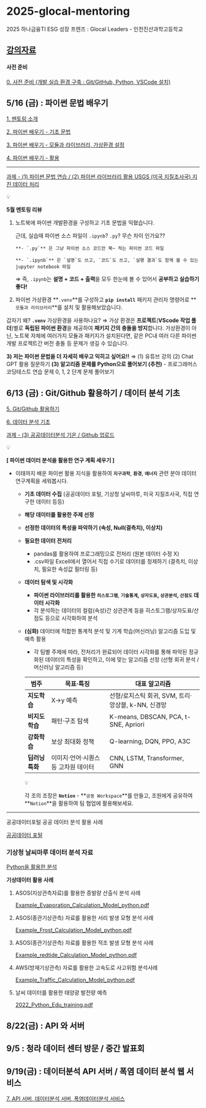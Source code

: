 # 2025-glocal-mentoring
2025 하나금융TI ESG 성장 프렌즈 : Glocal Leaders - 인천진산과학고등학교


## [강의자료](https://www.notion.so/Glocal-Leaders-1f0d86ea13aa809da42cc3d9a5f65133)

#### 사전 준비

[0.  사전 준비 (개발 실습 환경 구축 : Git/GitHub, Python, VSCode 설치)](https://www.notion.so/0-Git-GitHub-Python-VSCode-1f0d86ea13aa809381f8fa98f6e3eec3?pvs=21)

## 5/16 (금) : 파이썬 문법 배우기

[1. 멘토링 소개](https://www.notion.so/1-1f0d86ea13aa8145b892cece343214f7?pvs=21)

[2.  파이썬 배우기 - 기초 문법](https://www.notion.so/2-1f0d86ea13aa819a8431f17e5258f812?pvs=21)

[3.  파이썬 배우기 - 모듈과 라이브러리, 가상환경 설정](https://www.notion.so/3-1f0d86ea13aa81eeae7ee30a32ac9e63?pvs=21)

[4.  파이썬 배우기 - 활용](https://www.notion.so/4-1f0d86ea13aa814c80a0c43f3c021aaf?pvs=21)

---

[과제 - (1) 파이썬 문법 연습 / (2) 파이썬 라이브러리 활용 USGS (미국 지질조사국) 지진 데이터 처리](https://www.notion.so/1-2-USGS-1f0d86ea13aa80b0a668c6f392461755?pvs=21)

<aside>
💡

**5월 멘토링 리뷰**
1) 노트북에 파이썬 개발환경을 구성하고 기초 문법을 익혔습니다.

    근데, 실습때 파이썬 소스 파일이 `.ipynb`? `.py`? 무슨 차이 인가요??

       **- `.py`** 은 그냥 파이썬 소스 코드만 쭉~ 적는 파이썬 코드 파일

       **- `.ipynb`** 은 `설명`도 쓰고, `코드`도 쓰고, `실행 결과`도 함께 볼 수 있는 jupyter notebook 파일

   ⇒  즉, `.ipynb`는 **설명 + 코드 + 출력**을 모두 한눈에 볼 수 있어서 **공부하고 실습하기 좋다!**

2) 파이썬 가상환경 **`.venv`**를 구성하고 **`pip install`** 패키지 관리자 명령어로 **`모듈과 라이브러리`**를 설치 및 활용해보았습니다.

  갑자기 왜? **`.venv`** 가상환경을 사용하나요?
  ⇒ 가상 환경은 **프로젝트**(**VScode 작업 폴더**)별로 **독립된 파이썬 환경**을 제공하여 **패키지 간의 충돌을 방지**합니다. 가상환경이 아닌, 노트북 자체에 여러가지 모듈과 패키지가 설치된다면, 같은 PC내 여러 다른 파이썬 개발 프로젝트간 버전 충돌 등 문제가 생길 수 있습니다.

**3) 저는 파이썬 문법을 더 자세히 배우고 익히고 싶어요!!**
    ⇒ (1) 유튜브 강의
        (2) Chat GPT 활용 질문하기
        **(3) 알고리즘 문제를 Python으로 풀어보기 (추천)**
          - 프로그래머스 코딩테스트 연습 문제 0, 1, 2 단계 문제 풀어보기

[](https://school.programmers.co.kr/learn/challenges?order=recent)

</aside>

## 6/13 (금) :  Git/Github 활용하기 / 데이터 분석 기초

[5. Git/Github 활용하기](https://www.notion.so/5-Git-Github-20ed86ea13aa80f5b9a0d37817da4b41?pvs=21)

[6. 데이터 분석 기초](https://www.notion.so/6-20fd86ea13aa8047bdfafd6933bd141f?pvs=21)

[과제 - (3) 공공데이터분석 기온 / Github 업로드 ](https://www.notion.so/3-Github-230d86ea13aa8090af83c46d8460c177?pvs=21)

<aside>
💡

**[ 파이썬 데이터 분석을 활용한 연구 계획 세우기 ]**

- 이태까지 배운 파이썬 활용 지식을 활용하여 **`지구과학`**, **`환경`**, **`에너지`** 관련 분야 데이터 연구계획을 세워봅시다.
    - **기초 데이터 수집**
    (공공데이터 포털, 기상청 날씨마루, 미국 지질조사국, 직접 연구한 데이터 등등)
    - **해당 데이터를 활용한 주제 선정**
    - **선정한 데이터의 특성을 파악하기 (속성, Null(결측치), 이상치)**
    - **필요한 데이터 전처리**
        - pandas를 활용하여 프로그래밍으로 전처리 (원본 데이터 수정 X)
        - .csv파일 Excell에서 열어서 직접 수기로 데이터를 정제하기
        (결측치, 이상치, 필요한 속성값 필터링 등)
    - **데이터 탐색 및 시각화**
        - **파이썬 라이브러리를 활용한 `히스토그램`**, **`기술통계`, `상자도표`, `상관분석`, `산점도` 데이터 시각화**
        - 각 분석하는 데이터의 컬럼(속성)간 상관관계 등을 히스토그램/상자도표/산점도 등으로 시각화하여 분석
    - **(심화)** 데이터에 적합한 통계적 분석 및 기계 학습(머신러닝) 알고리즘 도입 및 예측 활용
        - 각 팀별 주제에 따라, 전처리가 완료되어 데이터 시각화를 통해 파악된 정규화된 데이터의 특성을 확인하고, 이에 맞는 알고리즘 선정 (선형 회귀 분석 / 머신러닝 알고리즘 등)
        
        | 범주 | 목표·특징 | 대표 알고리즘 |
        | --- | --- | --- |
        | **지도학습** | X→y 예측 | 선형/로지스틱 회귀, SVM, 트리·앙상블, k-NN, 신경망 |
        | **비지도학습** | 패턴·구조 탐색 | K-means, DBSCAN, PCA, t-SNE, Apriori |
        | **강화학습** | 보상 최대화 정책 | Q-learning, DQN, PPO, A3C |
        | **딥러닝 특화** | 이미지·언어·시퀀스 등 고차원 데이터 | CNN, LSTM, Transformer, GNN |
        
        <aside>
        💡
        
        각 조의 조장은 **`Notion`** - **`공동 Workspace`**를 만들고, 조원에게 공유하여 **`Notion`**을 활용하여 팀 협업에 활용해보세요.
        
        </aside>
        
</aside>

---

공공데이터포털 공공 데이터 분석 활용 사례

[공공데이터 포털](https://www.data.go.kr/tcs/puc/selectPublicUseCaseListView.do)

### 기상청 날씨마루 데이터 분석 자료

[Python을 활용한 분석](https://bd.kma.go.kr/kma2020/dta/edu/KBP57200_Python.do?pageNum=5&menuCd=F040303000)

**기상데이터 활용 사례**

1. ASOS(지상관측자료)를 활용한 증발량 산출식 분석 사례
    
    [Example_Evaporation_Calculation_Model_python.pdf](attachment:ef940790-876f-4c4f-baeb-55cb84314c4b:Example_Evaporation_Calculation_Model_python.pdf)
    
2. ASOS(종관기상관측) 자료를 활용한 서리 발생 모형 분석 사례
    
    [Example_Frost_Calculation_Model_python.pdf](attachment:a480b938-9a3b-40ad-ba3a-59a7518c5e3b:Example_Frost_Calculation_Model_python.pdf)
    
3. ASOS(종관기상관측) 자료를 활용한 적조 발생 모형 분석 사례
    
    [Example_redtide_Calculation_Model_python.pdf](attachment:39a4cdb3-78d9-4a76-bf9e-68dc729b31c0:Example_redtide_Calculation_Model_python.pdf)
    
4. AWS(방재기상관측) 자료를 활용한 고속도로 사고위험 분석사례
    
    [Example_Traffic_Calculation_Model_python.pdf](attachment:3b992afd-17e7-4a12-9d0f-a58067d0a00a:Example_Traffic_Calculation_Model_python.pdf)
    
5. 날씨 데이터를 활용한 태양광 발전량 예측
    
    [2022_Python_Edu_training.pdf](attachment:9c88c16a-46f1-4b24-a493-680d3cde27ea:2022_Python_Edu_training.pdf)
    

## 8/22(금) : API 와 서버
## 9/5 : 청라 데이터 센터 방문 / 중간 발표회
## 9/19(금) : 데이터분석 API 서버 / 폭염 데이터 분석 웹 서비스
[7.  API 서버, 데이터분석 서버, 폭염데이터분석 서비스](https://www.notion.so/7-API-254d86ea13aa8092bad2c34590d4437e?pvs=21)
